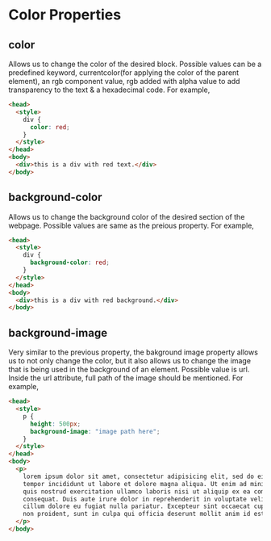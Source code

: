 # Color Properties

## color

Allows us to change the color of the desired block. Possible values can be a predefined keyword, currentcolor(for applying the color of the parent element), an rgb component value, rgb added with alpha value to add transparency to the text & a hexadecimal code.
For example,

```html
<head>
  <style>
    div {
      color: red;
    }
  </style>
</head>
<body>
  <div>this is a div with red text.</div>
</body>
```

## background-color

Allows us to change the background color of the desired section of the webpage. Possible values are same as the preious property.
For example,

```html
<head>
  <style>
    div {
      background-color: red;
    }
  </style>
</head>
<body>
  <div>this is a div with red background.</div>
</body>
```

## background-image

Very similar to the previous property, the bakground image property allows us to not only change the color, but it also allows us to change the image that is being used in the background of an element. Possible value is url. Inside the url attribute, full path of the image should be mentioned.
For example,

```html
<head>
  <style>
    p {
      height: 500px;
      background-image: "image path here";
    }
  </style>
</head>
<body>
  <p>
    lorem ipsum dolor sit amet, consectetur adipisicing elit, sed do eiusmod
    tempor incididunt ut labore et dolore magna aliqua. Ut enim ad minim veniam,
    quis nostrud exercitation ullamco laboris nisi ut aliquip ex ea commodo
    consequat. Duis aute irure dolor in reprehenderit in voluptate velit esse
    cillum dolore eu fugiat nulla pariatur. Excepteur sint occaecat cupidatat
    non proident, sunt in culpa qui officia deserunt mollit anim id est laborum.
  </p>
</body>
```
